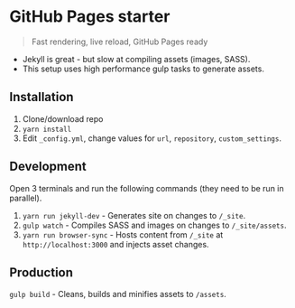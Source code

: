 # GitHub Pages starter
> Fast rendering, live reload, GitHub Pages ready

* Jekyll is great - but slow at compiling assets (images, SASS).
* This setup uses high performance gulp tasks to generate assets.

## Installation
1. Clone/download repo
2. `yarn install`
3. Edit `_config.yml`, change values for `url`, `repository`, `custom_settings`.

## Development
Open 3 terminals and run the following commands (they need to be run in parallel).

1. `yarn run jekyll-dev` - Generates site on changes to `/_site`.
2. `gulp watch` - Compiles SASS and images on changes to `/_site/assets`.
3. `yarn run browser-sync` - Hosts content from `/_site` at `http://localhost:3000` and injects asset changes.

## Production
`gulp build` - Cleans, builds and minifies assets to `/assets`.
